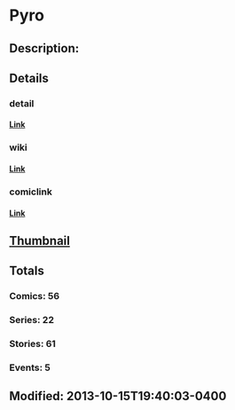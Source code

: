 # Pyro
## Description: 
## Details
### detail
#### [Link](http://marvel.com/comics/characters/1009522/pyro?utm_campaign=apiRef&utm_source=225578a89fc76f3d20fbffda5d17a88d)
### wiki
#### [Link](http://marvel.com/universe/Pyro?utm_campaign=apiRef&utm_source=225578a89fc76f3d20fbffda5d17a88d)
### comiclink
#### [Link](http://marvel.com/comics/characters/1009522/pyro?utm_campaign=apiRef&utm_source=225578a89fc76f3d20fbffda5d17a88d)
## [Thumbnail](http://i.annihil.us/u/prod/marvel/i/mg/e/c0/4ce5a0eeab435.jpg)
## Totals
### Comics: 56
### Series: 22
### Stories: 61
### Events: 5
## Modified: 2013-10-15T19:40:03-0400